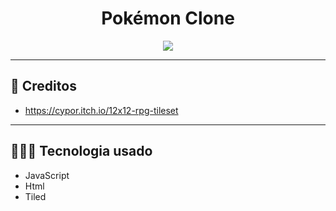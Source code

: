 <h1 align="center">Pokémon Clone</h1>
<p align="center"><img src="https://user-images.githubusercontent.com/100383972/163587023-a1ed12f9-8779-496e-ae06-6ac797ba7531.gif"><br/>
</p>

---

## 👤 Creditos
 - https://cypor.itch.io/12x12-rpg-tileset

---

## 👨🏾‍💻 Tecnologia usado

- JavaScript 
- Html
- Tiled
